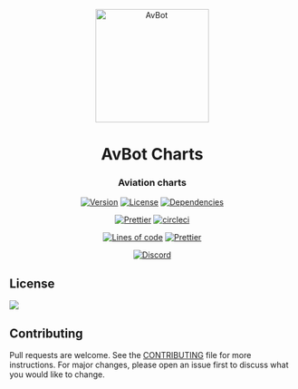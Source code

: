 <p align="center">
  <img src="https://i.postimg.cc/RFSGH8FQ/logo.png" alt="AvBot" width="200" height="200" />
</p>

<h1 align="center">AvBot Charts</h1>
<h3 align="center"3>Aviation charts</h3>

<p align="center">
  <a href="#"><img src="https://img.shields.io/github/package-json/v/drph4nt0m/avbot-charts/main?style=for-the-badge" alt="Version"></a>
  <a href="https://github.com/drph4nt0m/avbot-charts/blob/main/LICENSE"><img src="https://img.shields.io/badge/license-GPL--3.0--only-orange?style=for-the-badge" alt="License"></a>
  <a href="https://depfu.com/repos/github/drph4nt0m/avbot-charts"><img src="https://img.shields.io/depfu/drph4nt0m/avbot-charts?style=for-the-badge" alt="Dependencies"></a>
</p>

<p align="center">
  <a href="https://github.com/drph4nt0m/avbot-charts/actions?query=workflow%3APrettier"><img src="https://img.shields.io/github/workflow/status/drph4nt0m/avbot-charts/Prettier?style=for-the-badge&label=prettier" alt="Prettier"></a>
  <a href="https://github.com/drph4nt0m/avbot-charts/actions?query=workflow%3Aci"><img src="https://img.shields.io/circleci/build/github/drph4nt0m/avbot-charts/main?style=for-the-badge&label=circleci" alt="circleci"></a>
</p>

<p align="center">
  <a href="#"><img src="https://img.shields.io/tokei/lines/github/drph4nt0m/avbot-charts?style=for-the-badge" alt="Lines of code"></a>
  <a href="https://github.com/prettier/prettier"><img src="https://img.shields.io/badge/styled_with-prettier-ff69b4.svg?style=for-the-badge&logo=prettier" alt="Prettier"></a>
</p>

<p align="center">
  <a href="https://discord.gg/fjNqtz6"><img src="https://discord.com/api/guilds/524087427875209227/embed.png?style=banner3" alt="Discord"></a>
</p>

## License

<a href="https://app.fossa.com/projects/git%2Bgithub.com%2Fdrph4nt0m%2Favbot-charts?ref=badge_large" alt="FOSSA Status"><img src="https://app.fossa.com/api/projects/git%2Bgithub.com%2Fdrph4nt0m%2Favbot-charts.svg?type=large"/></a>

## Contributing

Pull requests are welcome.
See the [CONTRIBUTING](./CONTRIBUTING.md) file for more instructions.
For major changes, please open an issue first to
discuss what you would like to change.
